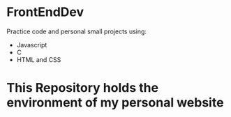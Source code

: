# FrontEndDev

Practice code and personal small projects using:
- Javascript
- C
- HTML and CSS

# This Repository holds the environment of my personal website
